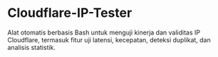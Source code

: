 # Cloudflare-IP-Tester
Alat otomatis berbasis Bash untuk menguji kinerja dan validitas IP Cloudflare, termasuk fitur uji latensi, kecepatan, deteksi duplikat, dan analisis statistik.
